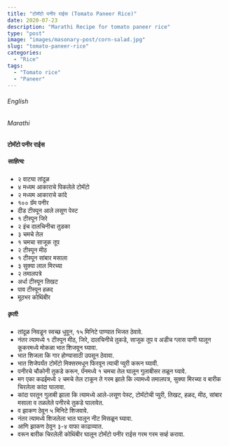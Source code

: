 ```yaml
---
title: "टोमॅटो पनीर राईस (Tomato Paneer Rice)"
date: 2020-07-23
description: "Marathi Recipe for tomato paneer rice"
type: "post"
image: "images/masonary-post/corn-salad.jpg"
slug: "tomato-paneer-rice"
categories: 
  - "Rice"
tags:
  - "Tomato rice"
  - "Paneer"
---
```


###### English






###### Marathi


#### टोमॅटो पनीर राईस 


##### साहित्य:

- २ वाट्या तांदूळ 
- ४ मध्यम आकाराचे पिकलेले टोमॅटो 
- २ मध्यम आकाराचे कांदे 
- १०० ग्रॅम पनीर 
- दीड टीस्पून आले लसूण पेस्ट 
- १ टीस्पून जिरे 
- २ इंच दालचिनीचा तुडका 
- ३ चमचे तेल 
- १ चमचा साजूक तूप 
- २ टीस्पून मीठ 
- १ टीस्पून सांबार मसाला 
- ३ सुक्या लाल मिरच्या 
- २ तमालपत्रे 
- अर्धा टीस्पून तिखट 
- पाव टीस्पून हळद 
- मूठभर कोथिंबीर 

##### कृती: 


- तांदूळ निवडून स्वच्छ धुवून, १५ मिनिटे पाण्यात भिजत ठेवावे. 
- नंतर त्यामध्ये १ टीस्पून मीठ, जिरे, दालचिनीचे तुकडे, साजूक तूप व अडीच ग्लास पाणी घालून कूकरमध्ये मोकळा भात शिजवून घ्यावा. 
- भात शिजला कि गार होण्यासाठी उपसून ठेवावा. 
- भात शिजेपर्यंत टोमॅटो मिक्सरमधून फिरवून त्याची प्युरी करून घ्यावी. 
- पनीरचे चौकोनी तुकडे करून, पॅनमध्ये १ चमचा तेल घालून गुलाबीसर तळून घ्यावे. 
- मग एका कढईमध्ये २ चमचे तेल टाकून ते गरम झाले कि त्यामध्ये तमालपत्र, सुक्या मिरच्या व बारीक चिरलेला कांदा घालावा. 
- कांदा परतून गुलाबी झाला कि त्यामध्ये आले-लसूण पेस्ट, टोमॅटोची प्युरी, तिखट, हळद, मीठ, सांबार मसाला व तळलेले पनीरचे तुकडे घालावेत. 
- व झाकण ठेवून ५ मिनिटे शिजवावे. 
- नंतर त्यामध्ये शिजलेला भात घालून नीट मिसळून घ्यावा. 
- आणि झाकण ठेवून ३-४ वाफा काढाव्यात. 
- वरून बारीक चिरलेली कोथिंबीर घालून टोमॅटो पनीर राईस गरम गरम सर्व्ह करावा.  
